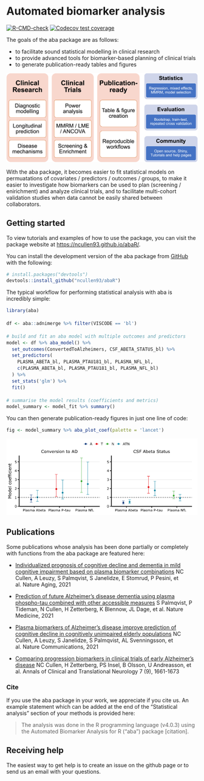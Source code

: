 
<!-- README.md is generated from README.Rmd. Please edit that file -->

# Automated biomarker analysis

<!-- badges: start -->

[![R-CMD-check](https://github.com/ncullen93/abaR/workflows/R-CMD-check/badge.svg)](https://github.com/ncullen93/abaR/actions)
[![Codecov test
coverage](https://codecov.io/gh/ncullen93/abaR/branch/main/graph/badge.svg)](https://app.codecov.io/gh/ncullen93/abaR?branch=main)
<!-- badges: end -->

The goals of the aba package are as follows:

-   to facilitate sound statistical modelling in clinical research
-   to provide advanced tools for biomarker-based planning of clinical
    trials
-   to generate publication-ready tables and figures

![overview image](man/figures/README-aba_overview.png)

With the aba package, it becomes easier to fit statistical models on
permuatations of covariates / predictors / outcomes / groups, to make it
easier to investigate how biomarkers can be used to plan (screening /
enirichment) and analyze clinical trials, and to facilitate multi-cohort
validation studies when data cannot be easily shared between
collaborators.

## Getting started

To view tutorials and examples of how to use the package, you can visit
the package website at <https://ncullen93.github.io/abaR/>.

You can install the development version of the aba package from
[GitHub](https://github.com/ncullen93/abaR) with the following:

``` r
# install.packages("devtools")
devtools::install_github("ncullen93/abaR")
```

The typical workflow for performing statistical analysis with aba is
incredibly simple:

``` r
library(aba)

df <- aba::adnimerge %>% filter(VISCODE == 'bl')

# build and fit an aba model with multiple outcomes and predictors
model <- df %>% aba_model() %>%
  set_outcomes(ConvertedToAlzheimers, CSF_ABETA_STATUS_bl) %>%
  set_predictors(
    PLASMA_ABETA_bl, PLASMA_PTAU181_bl, PLASMA_NFL_bl,
    c(PLASMA_ABETA_bl, PLASMA_PTAU181_bl, PLASMA_NFL_bl)
  ) %>%
  set_stats('glm') %>% 
  fit()

# summarise the model results (coefficients and metrics)
model_summary <- model_fit %>% summary()
```

You can then generate publication-ready figures in just one line of
code:

``` r
fig <- model_summary %>% aba_plot_coef(palette = 'lancet')
```

![coefficient image](man/figures/README-coef_plot.png)

## Publications

Some publications whose analysis has been done partially or completely
with functions from the aba package are featured here:

-   [Individualized prognosis of cognitive decline and dementia in mild
    cognitive impairment based on plasma biomarker
    combinations](https://www.nature.com/articles/s43587-020-00003-5) NC
    Cullen, A Leuzy, S Palmqvist, S Janelidze, E Stomrud, P Pesini, et
    al. Nature Aging, 2021

-   [Prediction of future Alzheimer’s disease dementia using plasma
    phospho-tau combined with other accessible
    measures](https://www.nature.com/articles/s41591-021-01348-z) S
    Palmqvist, P Tideman, N Cullen, H Zetterberg, K Blennow, JL Dage, et
    al. Nature Medicine, 2021

-   [Plasma biomarkers of Alzheimer’s disease improve prediction of
    cognitive decline in cognitively unimpaired elderly
    populations](https://www.nature.com/articles/s41467-021-23746-0) NC
    Cullen, A Leuzy, S Janelidze, S Palmqvist, AL Svenningsson, et
    al. Nature Communications, 2021

-   [Comparing progression biomarkers in clinical trials of early
    Alzheimer’s
    disease](https://onlinelibrary.wiley.com/doi/full/10.1002/acn3.51158)
    NC Cullen, H Zetterberg, PS Insel, B Olsson, U Andreasson, et
    al. Annals of Clinical and Translational Neurology 7 (9), 1661-1673

### Cite

If you use the aba package in your work, we appreciate if you cite us.
An example statement which can be added at the end of the “Statistical
analysis” section of your methods is provided here:

> The analysis was done in the R programming language (v4.0.3) using the
> Automated Biomarker Analysis for R (“aba”) package \[citation\].

## Receiving help

The easiest way to get help is to create an issue on the github page or
to send us an email with your questions.
